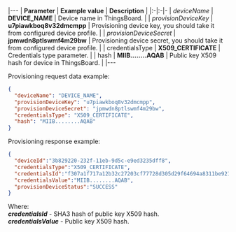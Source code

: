 |---
| **Parameter**             | **Example value**                            | **Description**                                                                |
|:-|:-|-
| *deviceName*              | **DEVICE_NAME**                              | Device name in ThingsBoard.                                                    |
| *provisionDeviceKey*      | **u7piawkboq8v32dmcmpp**                     | Provisioning device key, you should take it from configured device profile.    |
| *provisionDeviceSecret*   | **jpmwdn8ptlswmf4m29bw**                     | Provisioning device secret, you should take it from configured device profile. | 
| credentialsType           | **X509_CERTIFICATE**                         | Credentials type parameter.                                                    |
| hash                      | **MIIB........AQAB**                         | Public key X509 hash for device in ThingsBoard.                                |
|---

Provisioning request data example:
 
```json
{
  "deviceName": "DEVICE_NAME",
  "provisionDeviceKey": "u7piawkboq8v32dmcmpp",
  "provisionDeviceSecret": "jpmwdn8ptlswmf4m29bw",
  "credentialsType": "X509_CERTIFICATE",
  "hash": "MIIB........AQAB"
}
```

Provisioning response example:

```json
{
  "deviceId":"3b829220-232f-11eb-9d5c-e9ed3235dff8",
  "credentialsType":"X509_CERTIFICATE",
  "credentialsId":"f307a1f717a12b32c27203cf77728d305d29f64694a8311be921070dd1259b3a",
  "credentialsValue":"MIIB........AQAB",
  "provisionDeviceStatus":"SUCCESS"
}
```

Where:  
***credentialsId*** - SHA3 hash of public key X509 hash.  
***credentialsValue*** - Public key X509 hash.  